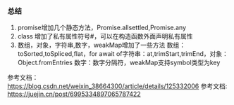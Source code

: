 
### 总结

1. promise增加几个静态方法，Promise.allsettled,Promise.any
2. class 增加了私有属性符号#，可以在构造函数外面声明私有属性
3. 数组，对象，字符串,数字，weakMap增加了一些方法
   数组：toSorted,toSpliced,flat，for await of字符串：at,trimStart,trimEnd，对象：Object.fromEntries
   数字：数字分隔符，weakMap支持symbol类型为key

参考文档：https://blog.csdn.net/weixin_38664300/article/details/125332006
参考文档: https://juejin.cn/post/6995334897065787422
